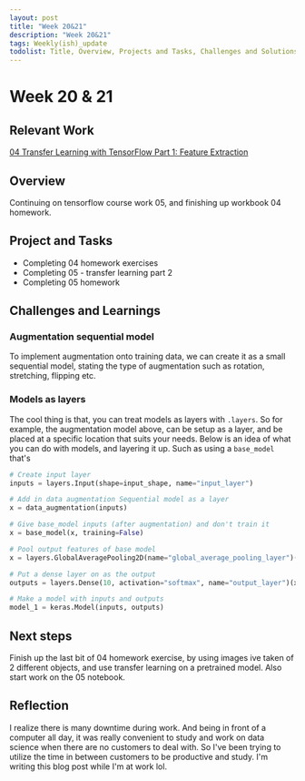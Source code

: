 ```yaml
---
layout: post
title: "Week 20&21"
description: "Week 20&21"
tags: Weekly(ish)_update
todolist: Title, Overview, Projects and Tasks, Challenges and Solutions, Learnings and Insights, Next Steps, Reflections
---
```


# Week 20 & 21

## Relevant Work
[04 Transfer Learning with TensorFlow Part 1: Feature Extraction](https://tenatic-x.github.io/projects/(study)%2004_transfer_learning_with_tensorflow_part1.html)

## Overview
Continuing on tensorflow course work 05, and finishing up workbook 04 homework.

## Project and Tasks
* Completing 04 homework exercises
* Completing 05 - transfer learning part 2
* Completing 05 homework

## Challenges and Learnings

### Augmentation sequential model
To implement augmentation onto training data, we can create it as a small sequential model, stating the type of augmentation such as rotation, stretching, flipping etc.

### Models as layers
The cool thing is that, you can treat models as layers with `.layers`. So for example, the augmentation model above, can be setup as a layer, and be placed at a specific location that suits your needs. Below is an idea of what you can do with models, and layering it up. Such as using a `base_model` that's

```python
# Create input layer
inputs = layers.Input(shape=input_shape, name="input_layer")

# Add in data augmentation Sequential model as a layer
x = data_augmentation(inputs)

# Give base_model inputs (after augmentation) and don't train it
x = base_model(x, training=False)

# Pool output features of base model
x = layers.GlobalAveragePooling2D(name="global_average_pooling_layer")(x)

# Put a dense layer on as the output
outputs = layers.Dense(10, activation="softmax", name="output_layer")(x)

# Make a model with inputs and outputs
model_1 = keras.Model(inputs, outputs)
```

## Next steps
Finish up the last bit of 04 homework exercise, by using images ive taken of 2 different objects, and use transfer learning on a pretrained model. Also start work on the 05 notebook.

## Reflection
I realize there is many downtime during work. And being in front of a computer all day, it was really convenient to study and work on data science when there are no customers to deal with. So I've been trying to utilize the time in between customers to be productive and study. I'm writing this blog post while I'm at work lol.
